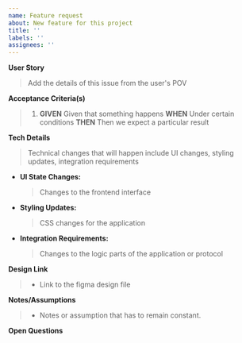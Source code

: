 ```yaml
---
name: Feature request
about: New feature for this project
title: ''
labels: ''
assignees: ''
---
```



**User Story**
> Add the details of this issue from the user's POV

**Acceptance Criteria(s)**
> 1. **GIVEN** Given that something happens
> **WHEN** Under certain conditions
> **THEN** Then we expect a particular result

**Tech Details**
>Technical changes that will happen include UI changes, styling updates, integration requirements
* **UI State Changes:**
    >  Changes to the frontend interface
* **Styling Updates:**
    >  CSS changes for the application
* **Integration Requirements:**
    >  Changes to the logic parts of the application or protocol 


**Design Link**
>* Link to the figma design file 

**Notes/Assumptions**
>* Notes or assumption that has to remain constant. 

**Open Questions**